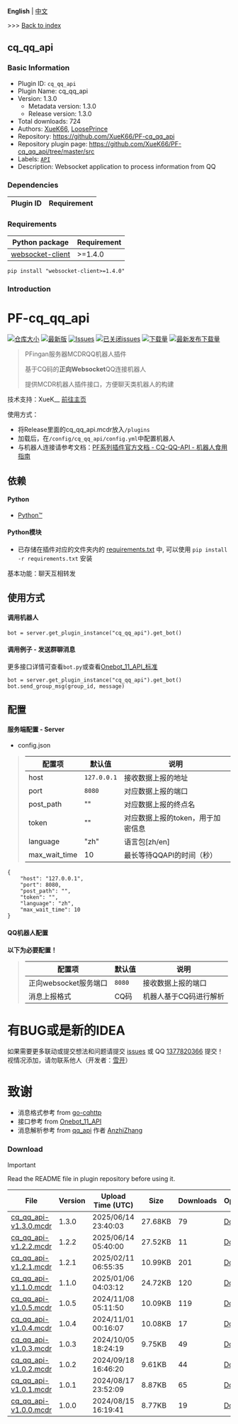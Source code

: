 **English** | [中文](readme-zh_cn.md)

\>\>\> [Back to index](/readme.md)

## cq_qq_api

### Basic Information

- Plugin ID: `cq_qq_api`
- Plugin Name: cq_qq_api
- Version: 1.3.0
  - Metadata version: 1.3.0
  - Release version: 1.3.0
- Total downloads: 724
- Authors: [XueK66](https://github.com/XueK66), [LoosePrince](https://github.com/LoosePrince)
- Repository: https://github.com/XueK66/PF-cq_qq_api
- Repository plugin page: https://github.com/XueK66/PF-cq_qq_api/tree/master/src
- Labels: [`API`](/labels/api/readme.md)
- Description: Websocket application to process information from QQ

### Dependencies

| Plugin ID | Requirement |
| --- | --- |

### Requirements

| Python package | Requirement |
| --- | --- |
| [websocket-client](https://pypi.org/project/websocket-client) | \>=1.4.0 |

```
pip install "websocket-client>=1.4.0"
```

### Introduction


# PF-cq_qq_api

[![仓库大小](https://img.shields.io/github/repo-size/XueK66/PF-cq_qq_api?style=flat-square&label=仓库占用)](https://github.com/XueK66/PF-cq_qq_api/tree/master/src//)
[![最新版](https://img.shields.io/github/v/release/XueK66/PF-cq_qq_api?style=flat-square&label=最新版)](https://github.com/XueK66/PF-cq_qq_api/releases/latest/download/YourRepoName.mcdr)
[![Issues](https://img.shields.io/github/issues/XueK66/PF-cq_qq_api?style=flat-square&label=Issues)](https://github.com/XueK66/PF-cq_qq_api/issues)
[![已关闭issues](https://img.shields.io/github/issues-closed/XueK66/PF-cq_qq_api?style=flat-square&label=已关闭%20Issues)](https://github.com/XueK66/PF-cq_qq_api/issues?q=is%3Aissue+is%3Aclosed)
[![下载量](https://img.shields.io/github/downloads/XueK66/PF-cq_qq_api/total?style=flat-square&label=下载量)](https://github.com/XueK66/PF-cq_qq_api/releases)
[![最新发布下载量](https://img.shields.io/github/downloads/XueK66/PF-cq_qq_api/latest/total?style=flat-square&label=最新版本下载量)](https://github.com/XueK66/PF-cq_qq_api/releases/latest)


> PFingan服务器MCDRQQ机器人插件
> 
> 基于CQ码的**正向Websocket**QQ连接机器人
> 
> 提供MCDR机器人插件接口，方便聊天类机器人的构建

技术支持：XueK__ [前往主页](https://github.com/XueK66)

使用方式：
* 将Release里面的cq_qq_api.mcdr放入`/plugins`
* 加载后，在`/config/cq_qq_api/config.yml`中配置机器人
* 与机器人连接请参考文档：[PF系列插件官方文档 - CQ-QQ-API - 机器人食用指南](https://pf-doc.pfingan.com/main.html?path=PF-cq-api%2F%E6%9C%BA%E5%99%A8%E4%BA%BA%E9%A3%9F%E7%94%A8%E6%8C%87%E5%8D%97%2FREADME.md)

## 依赖
#### Python
- [Python™](https://www.python.org/)
#### Python模块
- 已存储在插件对应的文件夹内的 [requirements.txt](https://github.com/XueK66/PF-cq_qq_api/tree/master/src/requirements.txt) 中, 可以使用 `pip install -r requirements.txt` 安装

基本功能：聊天互相转发

## 使用方式

#### 调用机器人
```
bot = server.get_plugin_instance("cq_qq_api").get_bot()
```

#### 调用例子 - 发送群聊消息
更多接口详情可查看`bot.py`或查看[Onebot_11_API_标准](https://github.com/botuniverse/onebot-11/blob/master/api/public.md)
```
bot = server.get_plugin_instance("cq_qq_api").get_bot()
bot.send_group_msg(group_id, message)
```


## 配置

#### 服务端配置 - Server
- config.json

> | 配置项 | 默认值 | 说明 |
> | - | - | - |
> | host | `127.0.0.1` | 接收数据上报的地址 |
> | port | `8080` | 对应数据上报的端口 | 
> | post_path | "" | 对应数据上报的终点名 |
> | token | "" | 对应数据上报的token，用于加密信息 |
> | language | "zh" | 语言包[zh/en] |
> | max_wait_time | 10 | 最长等待QQAPI的时间（秒） |
```
{
    "host": "127.0.0.1",
    "port": 8080,
    "post_path": "",
    "token": "",
    "language": "zh",
    "max_wait_time": 10
}
```

#### QQ机器人配置
**以下为必要配置！**
> | 配置项 | 默认值 | 说明 |
> | - | - | - |
> | 正向websocket服务端口 | `8080` | 接收数据上报的端口 |
> | 消息上报格式 | CQ码 | 机器人基于CQ码进行解析 |

# 有BUG或是新的IDEA
如果需要更多联动或提交想法和问题请提交 [issues](https://github.com/LoosePrince/PF-GUGUBot/issues) 或 QQ [1377820366](http://wpa.qq.com/msgrd?v=3&uin=1377820366&site=qq&menu=yes) 提交！ <br />
视情况添加，请勿联系他人（开发者：[雪开](https://github.com/XueK66)）

# 致谢
- 消息格式参考 from [go-cqhttp](https://docs.go-cqhttp.org/)
- 接口参考 from [Onebot_11_API](https://github.com/botuniverse/onebot-11/blob/master/api/public.md)
- 消息解析参考 from [qq_api](https://github.com/AnzhiZhang/MCDReforgedPlugins/tree/6049c6a6808383b2d5fb219598a79b975905fa84/qq_api) 作者 [AnzhiZhang](https://github.com/AnzhiZhang)

### Download

> [!IMPORTANT]
> Read the README file in plugin repository before using it.

| File | Version | Upload Time (UTC) | Size | Downloads | Operations |
| --- | --- | --- | --- | --- | --- |
| [cq_qq_api-v1.3.0.mcdr](https://github.com/XueK66/PF-cq_qq_api/releases/tag/v1.3.0) | 1.3.0 | 2025/06/14 23:40:03 | 27.68KB | 79 | [Download](https://github.com/XueK66/PF-cq_qq_api/releases/download/v1.3.0/cq_qq_api-v1.3.0.mcdr) |
| [cq_qq_api-v1.2.2.mcdr](https://github.com/XueK66/PF-cq_qq_api/releases/tag/v1.2.2) | 1.2.2 | 2025/06/14 05:40:00 | 27.52KB | 11 | [Download](https://github.com/XueK66/PF-cq_qq_api/releases/download/v1.2.2/cq_qq_api-v1.2.2.mcdr) |
| [cq_qq_api-v1.2.1.mcdr](https://github.com/XueK66/PF-cq_qq_api/releases/tag/v1.2.1) | 1.2.1 | 2025/02/11 06:55:35 | 10.99KB | 201 | [Download](https://github.com/XueK66/PF-cq_qq_api/releases/download/v1.2.1/cq_qq_api-v1.2.1.mcdr) |
| [cq_qq_api-v1.1.0.mcdr](https://github.com/XueK66/PF-cq_qq_api/releases/tag/v1.1.0) | 1.1.0 | 2025/01/06 04:03:12 | 24.72KB | 120 | [Download](https://github.com/XueK66/PF-cq_qq_api/releases/download/v1.1.0/cq_qq_api-v1.1.0.mcdr) |
| [cq_qq_api-v1.0.5.mcdr](https://github.com/XueK66/PF-cq_qq_api/releases/tag/v1.0.5) | 1.0.5 | 2024/11/08 05:11:50 | 10.09KB | 119 | [Download](https://github.com/XueK66/PF-cq_qq_api/releases/download/v1.0.5/cq_qq_api-v1.0.5.mcdr) |
| [cq_qq_api-v1.0.4.mcdr](https://github.com/XueK66/PF-cq_qq_api/releases/tag/v1.0.4) | 1.0.4 | 2024/11/01 00:16:07 | 10.08KB | 17 | [Download](https://github.com/XueK66/PF-cq_qq_api/releases/download/v1.0.4/cq_qq_api-v1.0.4.mcdr) |
| [cq_qq_api-v1.0.3.mcdr](https://github.com/XueK66/PF-cq_qq_api/releases/tag/v1.0.3) | 1.0.3 | 2024/10/05 18:24:19 | 9.75KB | 49 | [Download](https://github.com/XueK66/PF-cq_qq_api/releases/download/v1.0.3/cq_qq_api-v1.0.3.mcdr) |
| [cq_qq_api-v1.0.2.mcdr](https://github.com/XueK66/PF-cq_qq_api/releases/tag/1.0.2) | 1.0.2 | 2024/09/18 16:46:20 | 9.61KB | 44 | [Download](https://github.com/XueK66/PF-cq_qq_api/releases/download/1.0.2/cq_qq_api-v1.0.2.mcdr) |
| [cq_qq_api-v1.0.1.mcdr](https://github.com/XueK66/PF-cq_qq_api/releases/tag/1.0.1) | 1.0.1 | 2024/08/17 23:52:09 | 8.87KB | 65 | [Download](https://github.com/XueK66/PF-cq_qq_api/releases/download/1.0.1/cq_qq_api-v1.0.1.mcdr) |
| [cq_qq_api-v1.0.0.mcdr](https://github.com/XueK66/PF-cq_qq_api/releases/tag/1.0.0) | 1.0.0 | 2024/08/15 16:19:41 | 8.77KB | 19 | [Download](https://github.com/XueK66/PF-cq_qq_api/releases/download/1.0.0/cq_qq_api-v1.0.0.mcdr) |


